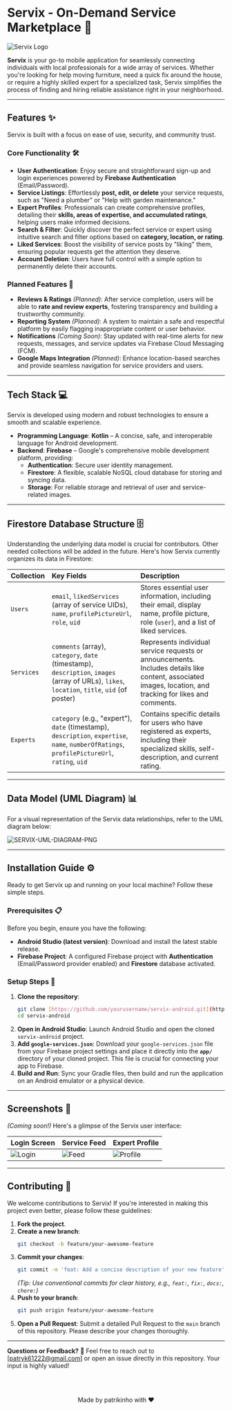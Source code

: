 # Servix - On-Demand Service Marketplace 🚀

![Servix Logo](https://github.com/user-attachments/assets/13af8dfc-801f-4df1-b2a9-726d01104cef)

**Servix** is your go-to mobile application for seamlessly connecting individuals with local professionals for a wide array of services. Whether you're looking for help moving furniture, need a quick fix around the house, or require a highly skilled expert for a specialized task, Servix simplifies the process of finding and hiring reliable assistance right in your neighborhood.

---

## Features ✨

Servix is built with a focus on ease of use, security, and community trust.

### Core Functionality 🛠️
* **User Authentication**: Enjoy secure and straightforward sign-up and login experiences powered by **Firebase Authentication** (Email/Password).
* **Service Listings**: Effortlessly **post, edit, or delete** your service requests, such as "Need a plumber" or "Help with garden maintenance."
* **Expert Profiles**: Professionals can create comprehensive profiles, detailing their **skills, areas of expertise, and accumulated ratings**, helping users make informed decisions.
* **Search & Filter**: Quickly discover the perfect service or expert using intuitive search and filter options based on **category, location, or rating**.
* **Liked Services**: Boost the visibility of service posts by "liking" them, ensuring popular requests get the attention they deserve.
* **Account Deletion**: Users have full control with a simple option to permanently delete their accounts.

### Planned Features 🚀
* **Reviews & Ratings** *(Planned)*: After service completion, users will be able to **rate and review experts**, fostering transparency and building a trustworthy community.
* **Reporting System** *(Planned)*: A system to maintain a safe and respectful platform by easily flagging inappropriate content or user behavior.
* **Notifications** *(Coming Soon)*: Stay updated with real-time alerts for new requests, messages, and service updates via Firebase Cloud Messaging (FCM).
* **Google Maps Integration** *(Planned)*: Enhance location-based searches and provide seamless navigation for service providers and users.

---

## Tech Stack 💻

Servix is developed using modern and robust technologies to ensure a smooth and scalable experience.

* **Programming Language**: **Kotlin** – A concise, safe, and interoperable language for Android development.
* **Backend**: **Firebase** – Google's comprehensive mobile development platform, providing:
    * **Authentication**: Secure user identity management.
    * **Firestore**: A flexible, scalable NoSQL cloud database for storing and syncing data.
    * **Storage**: For reliable storage and retrieval of user and service-related images.

---

## Firestore Database Structure 🗄️

Understanding the underlying data model is crucial for contributors. Other needed collections will be added in the future. 
Here's how Servix currently organizes its data in Firestore:

| Collection        | Key Fields                                                                                             | Description                                                                                             |
| :---------------- | :----------------------------------------------------------------------------------------------------- | :------------------------------------------------------------------------------------------------------ |
| `Users`           | `email`, `likedServices` (array of service UIDs), `name`, `profilePictureUrl`, `role`, `uid`           | Stores essential user information, including their email, display name, profile picture, role (`user`), and a list of liked services. |
| `Services`        | `comments` (array), `category`, `date` (timestamp), `description`, `images` (array of URLs), `likes`, `location`, `title`, `uid` (of poster) | Represents individual service requests or announcements. Includes details like content, associated images, location, and tracking for likes and comments. |
| `Experts`         | `category` (e.g., "expert"), `date` (timestamp), `description`, `expertise`, `name`, `numberOfRatings`, `profilePictureUrl`, `rating`, `uid` | Contains specific details for users who have registered as experts, including their specialized skills, self-description, and current rating. |

---

## Data Model (UML Diagram) 📊

For a visual representation of the Servix data relationships, refer to the UML diagram below:

![SERVIX-UML-DIAGRAM-PNG](https://github.com/user-attachments/assets/1af5f6ae-49a2-4b37-94e6-ac6863d3d0bc)

---

## Installation Guide ⚙️

Ready to get Servix up and running on your local machine? Follow these simple steps.

### Prerequisites 📋
Before you begin, ensure you have the following:

* **Android Studio (latest version)**: Download and install the latest stable release.
* **Firebase Project**: A configured Firebase project with **Authentication** (Email/Password provider enabled) and **Firestore** database activated.

### Setup Steps 📝
1.  **Clone the repository**:
    ```sh
    git clone [https://github.com/yourusername/servix-android.git](https://github.com/yourusername/servix-android.git)
    cd servix-android
    ```
2.  **Open in Android Studio**:
    Launch Android Studio and open the cloned `servix-android` project.
3.  **Add `google-services.json`**:
    Download your `google-services.json` file from your Firebase project settings and place it directly into the **`app/`** directory of your cloned project. This file is crucial for connecting your app to Firebase.
4.  **Build and Run**:
    Sync your Gradle files, then build and run the application on an Android emulator or a physical device.

---

## Screenshots 📸

*(Coming soon!)* Here's a glimpse of the Servix user interface:

| Login Screen | Service Feed | Expert Profile |
| :----------- | :----------- | :------------- |
| ![Login](https://via.placeholder.com/200/0000FF/FFFFFF?text=Login+Screen) | ![Feed](https://via.placeholder.com/200/008000/FFFFFF?text=Service+Feed) | ![Profile](https://via.placeholder.com/200/FF0000/FFFFFF?text=Expert+Profile) |

---

## Contributing 🤝

We welcome contributions to Servix! If you're interested in making this project even better, please follow these guidelines:

1.  **Fork the project**.
2.  **Create a new branch**:
    ```sh
    git checkout -b feature/your-awesome-feature
    ```
3.  **Commit your changes**:
    ```sh
    git commit -m 'feat: Add a concise description of your new feature'
    ```
    *(Tip: Use conventional commits for clear history, e.g., `feat:`, `fix:`, `docs:`, `chore:`)*
4.  **Push to your branch**:
    ```sh
    git push origin feature/your-awesome-feature
    ```
5.  **Open a Pull Request**:
    Submit a detailed Pull Request to the `main` branch of this repository. Please describe your changes thoroughly.

---

**Questions or Feedback?** 🤔
Feel free to reach out to [patryk61222@gmail.com] or open an issue directly in this repository. Your input is highly valued!

<br><br>
<p align="center">Made by patrikinho with ❤️</p>